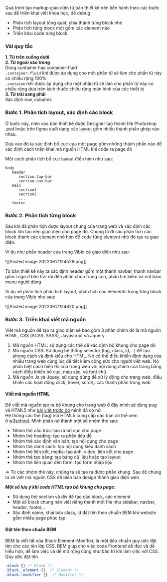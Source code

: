   
Quá trình tạo markup giao diện từ bản thiết kế nên tiến hành theo các bước sau để triển khai viết khoa học, dễ debug

-   Phân tích layout tổng quát, chia thành từng block nhỏ
-   Phân tích từng block một gồm các element nào
-   Triển khai code từng block


### Vài quy tắc

**1. Từ trên xuống dưới**  
**2. Từ ngoài vào trong**  
Dùng container hay container-fluid  
`.container-fluid` khi được áp dụng cho một phần tử sẽ làm cho phần tử này có chiều rộng 100%  
`.container`khi được áp dụng cho một phần tử sẽ làm cho phần tử này có chiều rộng dựa trên kích thước chiều rộng màn hình của các thiết bị  
**3. Từ trái sang phải**  
Xác định row, columns

### Bước 1. Phân tích layout, xác định các block

Ở bước này, nhìn vào bản thiết kế được Designer tạo thành file Photoshop .psd hoặc trên figma dưới dạng các layout gồm nhiều thành phần ghép vào nhau.  
  
Dựa vào đó ta xác định bố cục của một page gồm những thành phần nào để xác định cách triển khai mã nguồn HTML khi code ra page đó

Một cách phân tích bố cục layout điển hình như sau:

```pug
body
   header
      section.top-bar
      section.nav-bar
   main
      section1
      section2
      ...
   footer
```

### Bước 2. Phân tích từng block

Sau khi đã phân tích được layout chung của trang web và xác định các block lớn tạo nên giao diện cho page đó. Chúng ta đi sâu phân tích các block thành các element nhỏ hơn để code từng element nhỏ đó tạo ra giao diện.

Ví dụ như phần header của trang Viblo có giao diện như sau:

![[Pasted image 20220617124529.png]]

Từ bản thiết kế này ta xác định header gồm một thanh navbar, thanh navbar gồm Logo ở bên trái rồi đến phần chọn trang con, phần tìm kiếm và nút bấm menu người dùng

Ví dụ về phân tích phân tích layout, phân tích các elements trong từng block của trang Viblo như sau:

![[Pasted image 20220617124620.png]]


### Bước 3. Triển khai viết mã nguồn

Viết mã nguồn để tạo ra giao diện sẽ bao gồm 3 phần chính đó là mã nguồn HTML, CSS (SCSS, SASS), Javascript và Jquery

1.  Mã nguồn HTML: sử dụng các thẻ để xác định bộ khung cho page đó
2.  Mã nguồn CSS: Sử dụng hệ thống selector (tag, class, id,...) để tạo phong cách và định kiểu cho HTML. Nó có thể điều khiển định dạng của nhiều trang web cùng lúc để tiết kiệm công sức cho người viết web. Nó phân biệt cách hiển thị của trang web với nội dung chính của trang bằng cách điều khiển bố cục, màu sắc, và font chữ.
3.  Mã nguồn Js và Jquey: sử dụng dùng để xử lý động cho trang web, điều khiển các hoạt động click, hover, scroll,..các thành phần trong web

#### Viết mã nguồn HTML

Để viết mã nguồn tạo ra bộ khung cho trang web ở đây mình sẽ dùng pug và HTML5 như [bài viết trước đó](https://viblo.asia/p/bat-dau-code-frontend-oOVlYbBo58W) mình đã có nói  
Hệ thống các thẻ (tag) mà HTML5 cung cấp các bạn có thể xem ở [w3school](https://www.w3schools.com/html/default.asp). Mình phân nó thành một số nhóm thẻ sau:  

-   Nhóm thẻ cấu trúc: tạo ra bố cục cho page
-   Nhóm thẻ heading: tạo ra phần tiêu đề
-   Nhóm thẻ xác định văn bản: tạo nội dung cho page
-   Nhóm thẻ danh sách: tạo nội dung kiểu danh sách
-   Nhóm thẻ liên kết, media: tạo ảnh, video, liên kết cho page
-   Nhóm thẻ tạo bảng: tạo bảng dữ liệu hoặc tạo layout
-   Nhóm thẻ liên quan đến form: tạo form nhập liệu

=> Từ các nhóm thẻ này, chúng ta sẽ tạo ra được phần khung. Sau đó chúng ta sẽ viết mã nguồn CSS để biến bản design thành giao diện web  
  
_**Một số lưu ý khi code HTML tạo bộ khung cho page:**_

-   Sử dụng thẻ section và div để tạo các block, các element
-   Một số block chung nên viết riêng thành một file như sidebar, navbar, header, footer,..
-   Xác định name, khai báo class, id đặt tên theo chuẩn BEM khi website gồm nhiều page phức tạp

#### Đặt tên theo chuẩn BEM

BEM là viết tắt của Block-Element-Modifier, là một tiêu chuẩn quy ước đặt tên cho các tên lớp CSS. BEM giúp cho việc code Frontend dễ đọc và dễ hiểu hơn, dễ làm việc và dễ mở rộng cũng như bảo trì khi làm việc với CSS.  
Quy ước đặt tên

```css
.block {} /* Block */
.block__element {}  /* Element */
.block--modifier {}  /* Modifier */
```

